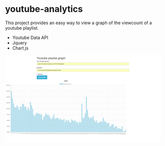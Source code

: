 # youtube-analytics

This project provides an easy way to view a graph of the viewcount of a youtube playlist.

* Youtube Data API
* Jquery
* Chart.js

![screenshot](https://github.com/Gommorach/youtube-views-graph/blob/master/images/screenshot_1.png "screenshot of a calculated graph")
